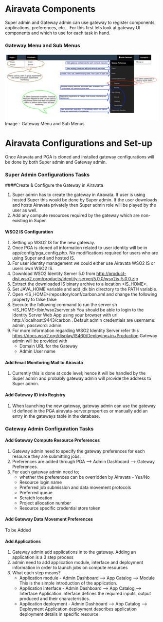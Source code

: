 # Airavata Components
Super admin and Gateway admin can use gateway to register components, applications, preferences, etc...
For this first lets look at gateway UI components and which to use for each task in hand.


### Gateway Menu and Sub Menus
![PGAMenu&SubMenu](img/PGAMenu&SubMenu.png)Image - Gateway Menu and Sub Menus


# Airavata Configurations and Set-up
Once Airavata and PGA is cloned and installed gateway configurations will be done by both Super admin and Gateway admin.


### Super Admin Configurations Tasks
####Create & Configure the Gateway in Airavata
1. Super admin has to create the gateway in Airavata. If user is using hosted Super this would be done by Super admin. If the user downloads and hosts Airavata privately then Super admin role will be played by the user as well.
2. Add any compute resources required by the gateway which are non-existing in Super.
 

#### WSO2 IS Configuration
1. Setting up WSO2 IS for the new gateway.
2. Once PGA is cloned all information related to user identity will be in app/config/pga_config.php. No modifications required for users who are using Super and and hosted IS.
3. For user identity management we could either use Airavata WSO2 IS or users own WSO2 IS.
4. Download WSO2 Identity Server 5.0 from http://product-dist.wso2.com/products/identity-server/5.0.0/wso2is-5.0.0.zip
5. Extract the downloaded IS binary archive to a location <IS_HOME>.
6. Set JAVA_HOME variable and add jdk bin directory to the PATH variable.
7. Open <IS_HOME>/repository/conf/carbon.xml and change the following property to false
<HideAdminServiceWSDLs>false</HideAdminServiceWSDLs>
8. Execute the following command to run the server
sh <IS_HOME>/bin/wso2server.sh
You should be able to login to the Identity Server Web App using your browser with url http://localhost:9443/carbon . Default admin credentials are username: admin, password: admin
9. For more information regarding WSO2 Identity Server refer this https://docs.wso2.org/display/IS460/Deploying+in+Production
Gateway admin will be provided with
	- Domain URL for the Gateway
	- Admin User name


#### Add Email Monitoring Mail to Airavata
1. Currently this is done at code level; hence it will be handled by the Super admin and probably gateway admin will provide the address to Super admin.

#### Add Gateway ID into Registry
1. When launching the new gateway, gateway admin can use the gateway id defined in the PGA airavata-server.properties or manually add an entry in the gateways table in the database.
### Gateway Admin Configuration Tasks
#### Add Gateway Compute Resource Preferences
1. Gateway admin need to specify the gateway preferences for each resource they are submitting jobs.
2. Preferences are added through PGA --> Admin Dashboard --> Gateway Preferences.
3. For each gateway admin need to;
	- whether the preferences can be overridden by Airavata - Yes/No
	- Resource login name  
	- Preferred job submission and data movement protocols
	- Preferred queue
	- Scratch location
	- Project allocation number
	- Resource specific credential store token


#### Add Gateway Data Movement Preferences

To be Added


#### Add Applications
1. Gateway admin add applications in to the gateway. Adding an application is a 3 step process
2. admin need to add application module, interface and deployment information in order to launch jobs on compute resources
3. What each step means?
	- Application module - Admin Dashboard --> App Catalog --> Module
	This is the simple introduction of the application.
	- Application interface - Admin Dashboard --> App Catalog --> Interface 
	Application interface defines the required inputs, output produced and their characteristics.
	- Application deployment - Admin Dashboard --> App Catalog --> Deployment
	Application deployment describes application deployment details in specific resource
	

